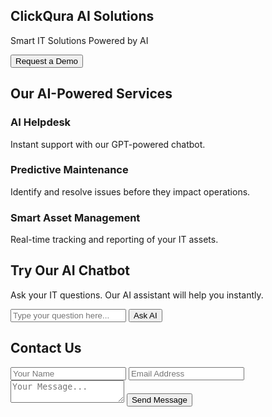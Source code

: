 <!DOCTYPE html>
<html lang="en">
<head>
  <meta charset="UTF-8" />
  <meta name="viewport" content="width=device-width, initial-scale=1.0" />
  <title>ClickQura AI Solutions</title>
  <script src="https://cdn.tailwindcss.com"></script>
</head>
<body class="p-6 md:p-10 space-y-16 bg-gray-50">

  <!-- Hero Section -->
  <section class="text-center space-y-4">
    <h1 class="text-4xl font-bold text-blue-700">ClickQura AI Solutions</h1>
    <p class="text-lg text-gray-600">Smart IT Solutions Powered by AI</p>
    <button class="mt-4 px-4 py-2 text-white bg-blue-600 hover:bg-blue-700 rounded">Request a Demo</button>
  </section>

  <!-- Services Section -->
  <section class="space-y-4">
    <h2 class="text-2xl font-semibold text-gray-800">Our AI-Powered Services</h2>
    <div class="grid gap-6 md:grid-cols-3">
      <div class="p-6 bg-white shadow rounded-2xl">
        <h3 class="text-xl font-medium mb-2">AI Helpdesk</h3>
        <p class="text-gray-600 text-sm">Instant support with our GPT-powered chatbot.</p>
      </div>
      <div class="p-6 bg-white shadow rounded-2xl">
        <h3 class="text-xl font-medium mb-2">Predictive Maintenance</h3>
        <p class="text-gray-600 text-sm">Identify and resolve issues before they impact operations.</p>
      </div>
      <div class="p-6 bg-white shadow rounded-2xl">
        <h3 class="text-xl font-medium mb-2">Smart Asset Management</h3>
        <p class="text-gray-600 text-sm">Real-time tracking and reporting of your IT assets.</p>
      </div>
    </div>
  </section>

  <!-- Chatbot Section -->
  <section class="text-center space-y-4">
    <h2 class="text-2xl font-semibold text-gray-800">Try Our AI Chatbot</h2>
    <p class="text-gray-500">Ask your IT questions. Our AI assistant will help you instantly.</p>
    <div class="mx-auto w-full max-w-md">
      <input class="w-full p-2 border rounded" placeholder="Type your question here..." />
      <button class="mt-2 w-full px-4 py-2 text-white bg-blue-600 hover:bg-blue-700 rounded">Ask AI</button>
    </div>
  </section>

  <!-- Contact Form -->
  <section class="space-y-4">
    <h2 class="text-2xl font-semibold text-gray-800 text-center">Contact Us</h2>
    <div class="max-w-xl mx-auto space-y-4">
      <input class="w-full p-2 border rounded" placeholder="Your Name" />
      <input class="w-full p-2 border rounded" placeholder="Email Address" type="email" />
      <textarea class="w-full p-2 border rounded" placeholder="Your Message..."></textarea>
      <button class="w-full px-4 py-2 bg-blue-600 text-white rounded hover:bg-blue-700">Send Message</button>
    </div>
  </section>

</body>
</html>
